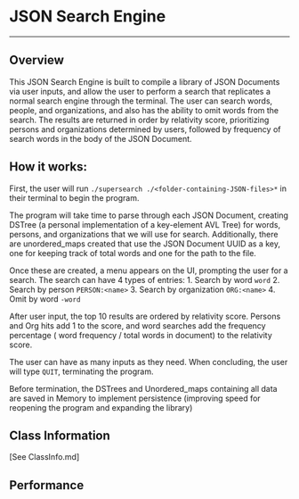 # JSON Search Engine
---
## Overview
This JSON Search Engine is built to compile a library of JSON Documents via user inputs, and allow the user to perform a search that replicates a normal search engine through the terminal. The user can search words, people, and organizations, and also has the ability to omit words from the search. The results are returned in order by relativity score, prioritizing persons and organizations determined by users, followed by frequency of search words in the body of the JSON Document.

## How it works:
First, the user will run `./supersearch ./<folder-containing-JSON-files>*` in their terminal to begin the program. 

The program will take time to parse through each JSON Document, creating DSTree (a personal implementation of a key-element AVL Tree) for words, persons, and organizations that we will use for search. Additionally, there are unordered_maps created that use the JSON Document UUID as a key, one for keeping track of total words and one for the path to the file.

Once these are created, a menu appears on the UI, prompting the user for a search. The search can have 4 types of entries:
    1. Search by word `word`
    2. Search by person `PERSON:<name>`
    3. Search by organization `ORG:<name>`
    4. Omit by word `-word`

After user input, the top 10 results are ordered by relativity score. Persons and Org hits add 1 to the score, and word searches add the frequency percentage ( word frequency / total words in document) to the relativity score.

The user can have as many inputs as they need. When concluding, the user will type `QUIT`, terminating the program. 

Before termination, the DSTrees and Unordered_maps containing all data are saved in Memory to implement persistence (improving speed for reopening the program and expanding the library)



## Class Information
[See ClassInfo.md]
## Performance
#

